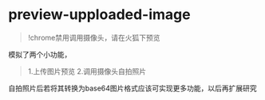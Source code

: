 # preview-upploaded-image
>!chrome禁用调用摄像头，请在火狐下预览  <br>

  模拟了两个小功能，
  >1.上传图片预览
  >2.调用摄像头自拍照片
  
  自拍照片后若将其转换为base64图片格式应该可实现更多功能，以后再扩展研究
